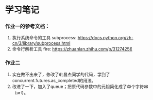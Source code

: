 # 学习笔记

### 作业一的参考文档：
  1. 执行系统命令的工具 subprocess: https://docs.python.org/zh-cn/3/library/subprocess.html
  2. 命令行解析工具 fire: https://zhuanlan.zhihu.com/p/31274256
   
### 作业二
  1. 实在做不出来了，修改了韩昌杰同学的代码，学到了concurrent.futures.as_completed的用法。
  2. 改进了一下，加入了queue；把原代码参数中的元祖简化成了单个字符串（url）。